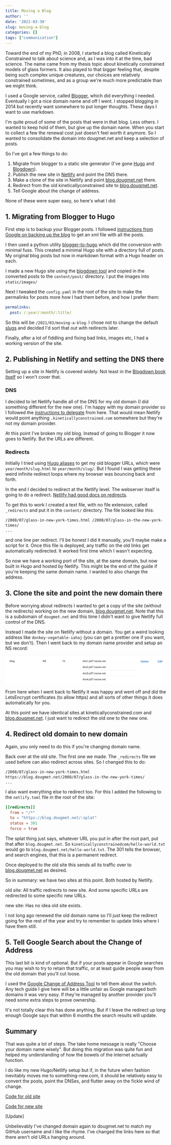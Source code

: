 ```yaml
---
title: Moving a Blog
author: ''
date: '2021-03-30'
slug: moving-a-blog
categories: []
tags: ["communication"]
---
```


Toward the end of my PhD, in 2008, I started a blog called Kinetically Constrained to talk about science and, as I was into it at the time, bad science. The name came from my thesis topic about kinetically constrained models of glass formers. It also played to that bigger feeling that, despite being such complex unique creatures, our choices are relatively constrained sometimes, and as a group we're much more predictable than we might think.

I used a Google service, called [Blogger](https://www.blogger.com), which did everything I needed. Eventually I got a nice domain name and off I went. I stopped blogging in 2014 but recently want somewhere to put longer thoughts. These days I want to use markdown.

I'm quite proud of some of the posts that were in that blog. Less others. I wanted to keep hold of them, but give up the domain name. When you start to collect a few the renewal cost just doesn't feel worth it anymore. So I wanted to consolidate the domain into dougmet.net and keep a selection of posts.

So I've got a few things to do:

1. Migrate from blogger to a static site generator (I've gone [Hugo](https://gohugo.io) and [Blogdown](https://bookdown.org/yihui/blogdown/)).
2. Publish the new site in [Netlify](https://www.netlify.com/) and point the DNS there.
3. Make a clone of the site in Netlify and point  [blog.dougmet.net](blog.dougmet.net) there.
3. Redirect from the old kineticallyconstrained site to [blog.dougmet.net](https://blog.dougmet.net).
4. Tell Google about the change of address.

None of these were super easy, so here's what I did:

## 1. Migrating from Blogger to Hugo

First step is to backup your Blogger posts. I followed [instructions from Google on backing up the blog](https://support.google.com/blogger/answer/41387?hl=en) to get an xml file with all the posts.

I then used a python utility [blogger-to-hugo](https://pypi.org/project/blogger-to-hugo/) which did the conversion with minimal fuss. This created a minimal Hugo site with a directory full of posts. My original blog posts but now in markdown format with a Hugo header on each.

I made a new Hugo site using the [blogdown tool](https://bookdown.org/yihui/blogdown/) and copied in the converted posts to the `content/post/` directory. I put the images into `static/images/`

Next I tweaked the `config.yaml` in the root of the site to make the permalinks for posts more how I had them before, and how I prefer them:

```yaml
permalinks:
  post: /:year/:month/:title/
```

So this will be `/2021/03/moving-a-blog`. I chose not to change the default [slugs](https://en.wikipedia.org/wiki/Clean_URL#Slug) and decided I'd sort that out with redirects later.

Finally, after a lot of fiddling and fixing bad links, images etc, I had a working version of the site.

## 2. Publishing in Netlify and setting the DNS there

Setting up a site in Netlify is covered widely. Not least in the [Blogdown book itself](https://bookdown.org/yihui/blogdown/netlify.html) so I won't cover that.

### DNS

I decided to let Netlify handle all of the DNS for my old domain (I did something different for the new one). I'm happy with my domain provider so I followed the [instructions to delegate](https://docs.netlify.com/domains-https/netlify-dns/delegate-to-netlify/) from here. That would mean Netlify would point anything `.kineticallyconstrained.com` somewhere but they're not my domain provider.

At this point I've broken my old blog. Instead of going to Blogger it now goes to Netlify. But the URLs are different.

### Redirects

Initially I tried using [Hugo aliases](https://gohugo.io/content-management/urls/#aliases) to get my old blogger URLs, which were `year/month/slug.html` to `year/month/slug/`. But I found I was getting these weird infinite redirect loops where my browser was bouncing back and forth.

In the end I decided to redirect at the Netlify level. The webserver itself is going to do a redirect. [Netlify had good docs on redirects](https://docs.netlify.com/routing/redirects/).

To get this to work I created a text file, with no file extension, called `_redirects` and put it in the `content/` directory. The file looked like this:

```
/2008/07/glass-in-new-york-times.html /2008/07/glass-in-the-new-york-times/
...
```

and one line per redirect. I'll be honest I did it manually, you'll maybe make a script for it. Once this file is deployed, any traffic on the old links get automatically redirected. It worked first time which I wasn't expecting.

So now we have a working port of the site, at the same domain, but now built in Hugo and hosted by Netlify. This might be the end of the guide if you're keeping the same domain name. I wanted to also change the address.

## 3. Clone the site and point the new domain there

Before worrying about redirects I wanted to get a copy of the site (without the redirects) working on the new domain, [blog.dougmet.net](https://blog.dougmet.net). Note that this is a subdomain of `dougmet.net` and this time I didn't want to give Netlify full control of the DNS.

Instead I made the site on Netlify without a domain. You get a weird looking address like `donkey-vegetable-iahaj` (you can get a prettier one if you want, but we don't). Then I went back to my domain name provider and setup an NS record:

![NS record pointing blog subdomain to Netlify name servers](dns-ns.jpg)

From here when I went back to Netlify it was happy and went off and did the LetsEncrypt certificates (to allow https) and all sorts of other things it does automatically for you.

At this point we have identical sites at kineticallyconstrained.com and [blog.dougmet.net](https://blog.dougmet.net). I just want to redirect the old one to the new one.

## 4. Redirect old domain to new domain

Again, you only need to do this if you're changing domain name.

Back over at the old site. The first one we made. The `_redirects` file we used before can also redirect across sites. So I changed this to do:


```
/2008/07/glass-in-new-york-times.html https://blog.dougmet.net/2008/07/glass-in-the-new-york-times/
...
```

I also want everything else to redirect too. For this I added the following to the `netlify.toml` file in the root of the site:

```toml
[[redirects]]
  from = "/*"
  to = "https://blog.dougmet.net/:splat"
  status = 301
  force = true
```

The splat thing just says, whatever URL you put in after the root part, put that after `blog.dougmet.net`. So `kineticallyconstrainedcom/hello-world.txt` would go to `blog.dougmet.net/hello-world.txt`. The 301 tells the browser, and search engines, that this is a permanent redirect.

Once deployed to the old site this sends all its traffic over to [blog.dougmet.net](https://blog.dougmet.net) as desired.

So in summary: we have two sites at this point. Both hosted by Netlify.

old site: All traffic redirects to new site. And some specific URLs are redirected to some specific new URLs.

new site: Has no idea old site exists.

I not long ago renewed the old domain name so I'll just keep the redirect going for the rest of the year and try to remember to update links where I have them still.

## 5. Tell Google Search about the Change of Address

This last bit is kind of optional. But if your posts appear in Google searches you may wish to try to retain that traffic, or at least guide people away from the old domain that you'll cut loose.

I used the [Google Change of Address Tool](https://support.google.com/webmasters/answer/9370220?hl=en) to tell them about the switch. Any tech guide I give here will be a little unfair as Google managed both domains it was very easy. If they're managed by another provider you'll need some extra steps to prove ownership.

It's not totally clear this has done anything. But if I leave the redirect up long enough Google says that within 6 months the search results will update.

## Summary

That was quite a lot of steps. The take home message is really "Choose your domain name wisely". But doing this migration was quite fun and helped my understanding of how the bowels of the internet actually function.

I do like my new Hugo/Netlify setup but if, in the future when fashion inevitably moves me to something-new.com, it should be relatively easy to convert the posts, point the DNSes, and flutter away on the fickle wind of change.

[Code for old site](https://github.com/dougmet/kincon)

[Code for new site](https://github.com/dougmet/blog-site)


\[Update\]

Unbelievably I've changed domain again to dougmet.net to match my GitHub username and I like the rhyme. I've changed the links here so that there aren't old URLs hanging around.
